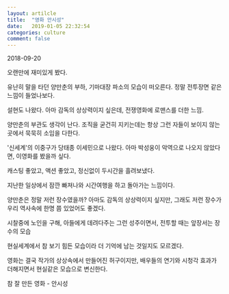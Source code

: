```yaml
---
layout: artilcle
title:  "영화 안시성"
date:   2019-01-05 22:32:54
categories: culture
comment: false
---
```


2018-09-20

오랜만에 재미있게 봤다. 

유난히 말을 타던 양만춘의 부하, 기마대장 파소의 모습이 떠오른다. 정말 전투장면 같은 느낌이 들었나보다.

설현도 나왔다. 아마 감독의 상상력이지 싶은데, 전쟁영화에 로맨스를 더한 느낌.

양만춘의 부관도 생각이 난다. 조직을 굳건히 지키는데는 항상 그런 자들이 보이지 않는 곳에서 묵묵히 소임을 다한다.


'신세계'의 이중구가 당태종 이세민으로 나왔다. 아마 박성웅이 악역으로 나오지 않았다면, 이영화를 봤을까 싶다.

캐스팅 좋았고, 액션 좋았고, 정신없이 두시간을 흘려보냈다. 


지난한 일상에서 잠깐 빠져나와 시간여행을 하고 돌아가는 느낌이다.

양만춘은 정말 저런 장수였을까? 아마도 감독의 상상력이지 싶지만, 그래도 저런 장수가 우리 역사속에 한명 쯤 있었어도 좋겠다.


시찰중에 노인을 구해, 아들에게 데려다주는 그런 성주이면서, 전투할 때는 앞장서는 장수의 모습

현실세계에서 참 보기 힘든 모습이라 더 기억에 남는 것일지도 모르겠다.


영화는 결국 작가의 상상속에서 만들어진 허구이지만, 배우들의 연기와 시청각 효과가 더해지면서 현실같은 모습으로 변신한다.

참 잘 만든 영화 - 안시성

